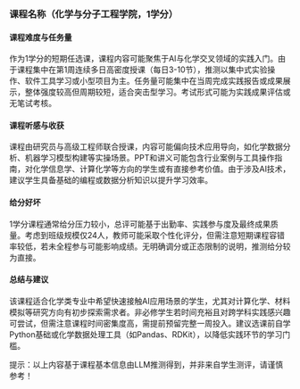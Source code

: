 ### 课程名称（化学与分子工程学院，1学分）

#### 课程难度与任务量  
作为1学分的短期任选课，课程内容可能聚焦于AI与化学交叉领域的实践入门。由于课程集中在第1周连续多日高密度授课（每日3-10节），推测以集中式实验操作、软件工具学习或小型项目为主。任务量可能集中在当周完成实践报告或成果展示，整体强度较高但周期较短，适合突击型学习。考试形式可能为实践成果评估或无笔试考核。

#### 课程听感与收获  
课程由研究员与高级工程师联合授课，内容可能偏向技术应用导向，如化学数据分析、机器学习模型构建等实操场景。PPT和讲义可能包含行业案例与工具操作指南，对化学信息学、计算化学等方向的学生或有直接参考价值。由于涉及AI技术，建议学生具备基础的编程或数据分析知识以提升学习效率。

#### 给分好坏  
1学分课程通常给分压力较小，总评可能基于出勤率、实践参与度及最终成果质量。考虑到班级规模仅24人，教师可能采取个性化评分，但需注意短期课程容错率较低，若未全程参与可能影响成绩。无明确调分或正态限制的说明，推测给分较为直接。

#### 总结与建议  
该课程适合化学类专业中希望快速接触AI应用场景的学生，尤其对计算化学、材料模拟等研究方向有初步探索需求者。非必修学生若时间充裕且对跨学科实践感兴趣可尝试，但需注意课程时间密集度高，需提前预留完整一周投入。建议选课前自学Python基础或化学数据处理工具（如Pandas、RDKit），以降低实践环节的学习门槛。

提示：以上内容基于课程基本信息由LLM推测得到，并非来自学生测评，请谨慎参考！